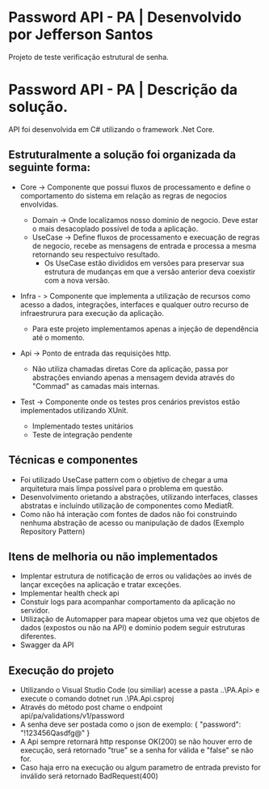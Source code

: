 # Password API - PA | Desenvolvido por Jefferson Santos
Projeto de teste verificação estrutural de senha.

# Password API - PA | Descrição da solução.
API foi desenvolvida em C# utilizando o framework .Net Core.

## Estruturalmente a solução foi organizada da seguinte forma:
 - Core	-> Componente que possui fluxos de processamento e define o comportamento do sistema em relação as regras de negocios envolvidas.
	- Domain -> Onde localizamos nosso dominio de negocio. Deve estar o mais desacoplado possível de toda a aplicação.
	- UseCase -> Define fluxos de processamento e execuação de regras de negocio, recebe as mensagens de entrada e processa a mesma retornando seu respectuivo resultado.
		- Os UseCase estão divididos em versões para preservar sua estrutura de mudanças em que a versão anterior deva coexistir com a nova versão.
 
 - Infra - > Componente que implementa a utilização de recursos como acesso a dados, integrações, interfaces e qualquer outro recurso de infraestrurura para execução da aplicação.
	- Para este projeto implementamos apenas a injeção de dependência até o momento.
 
 - Api -> Ponto de entrada das requisições http.
	- Não utiliza chamadas diretas Core da aplicação, passa por abstrações enviando apenas a mensagem devida através do "Commad" as camadas mais internas.
 
 - Test -> Componente onde os testes pros cenários previstos estão implementados utilizando XUnit.
	- Implementado testes unitários
	- Teste de integração pendente
 
 ## Técnicas e componentes
 
 - Foi utilizado UseCase pattern com o objetivo de chegar a uma arquitetura mais limpa possível para o problema em questão.
 - Desenvolvimento orietando a abstrações, utilizando interfaces, classes abstratas e incluíndo utilização de componentes como MediatR.
 - Como não há interação com fontes de dados não foi construindo nenhuma abstração de acesso ou manipulação de dados (Exemplo Repository Pattern)
  
 
  ## Itens de melhoria ou não implementados
 
 - Implentar estrutura de notificação de erros ou validações ao invés de lançar exceções na aplicação e tratar exceções.
 - Implementar health check api
 - Constuir logs para acompanhar comportamento da aplicação no servidor.
 - Utilização de Automapper para mapear objetos uma vez que objetos de dados (expostos ou não na API) e dominio podem seguir estruturas diferentes.
 - Swagger da API


  ## Execução do projeto
  - Utilizando o Visual Studio Code (ou similiar) acesse a pasta \..\PA.Api> e execute o comando dotnet run .\PA.Api.csproj
  - Através do método post chame o endpoint api/pa/validations/v1/password
  - A senha deve ser postada como o json de exemplo:
    {
	"password": "!123456Qasdfg@"
	}
  - A Api sempre retornará http response OK(200) se não houver erro de execução, será retornado "true" se a senha for válida e "false" se não for.
  - Caso haja erro na execução ou algum parametro de entrada previsto for inválido será retornado BadRequest(400)





